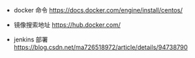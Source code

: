 
* docker 命令
https://docs.docker.com/engine/install/centos/

* 镜像搜索地址
https://hub.docker.com/

* jenkins 部署
https://blog.csdn.net/ma726518972/article/details/94738790
